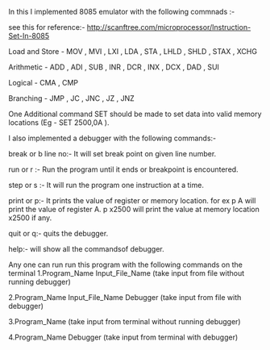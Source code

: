 In this I implemented 8085 emulator with the following commnads :-

see this for reference:- http://scanftree.com/microprocessor/Instruction-Set-In-8085

Load and Store - MOV , MVI , LXI , LDA , STA , LHLD , SHLD , STAX , XCHG

Arithmetic - ADD , ADI , SUB , INR , DCR , INX , DCX , DAD , SUI

Logical - CMA , CMP

Branching - JMP , JC , JNC , JZ , JNZ

One Additional command SET should be made to set data into valid memory locations (Eg - SET 2500,0A ).

I also implemented a debugger with the following commands:-

break or b line no:- It will set break point on given line number.

run or r :- Run the program until it ends or breakpoint is encountered.

step or s :- It will run the program one instruction at a time.

print or p:- It prints the value of register or memory location. for ex p A will print the value of register A. p x2500 will print the value at memory location x2500 if any.

quit or q:- quits the debugger.

help:- will show all the commandsof debugger.

Any one can run run this program with the following commands on the terminal 1.Program_Name Input_File_Name (take input from file without running debugger)

2.Program_Name Input_File_Name Debugger (take input from file with debugger)

3.Program_Name (take input from terminal without running debugger)

4.Program_Name Debugger (take input from terminal with debugger)
